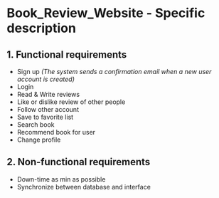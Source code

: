# Book_Review_Website - Specific description
## 1. Functional requirements
- Sign up *(The system sends a confirmation email when a new user account is created)*
- Login
- Read & Write reviews
- Like or dislike review of other people
- Follow other account
- Save to favorite list
- Search book
- Recommend book for user
- Change profile
## 2. Non-functional requirements
- Down-time as min as possible
- Synchronize between database and interface
